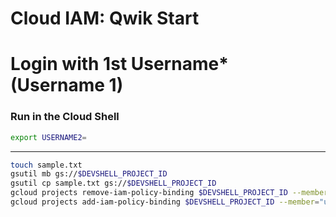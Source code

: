 # Cloud IAM: Qwik Start
# Login with 1st Username* (Username 1)
### Run in the Cloud Shell

```bash
export USERNAME2=
```
---
```bash
touch sample.txt
gsutil mb gs://$DEVSHELL_PROJECT_ID
gsutil cp sample.txt gs://$DEVSHELL_PROJECT_ID
gcloud projects remove-iam-policy-binding $DEVSHELL_PROJECT_ID --member="user:$USERNAME2" --role="roles/viewer"
gcloud projects add-iam-policy-binding $DEVSHELL_PROJECT_ID --member="user:$USERNAME2" --role="roles/storage.objectViewer"
```